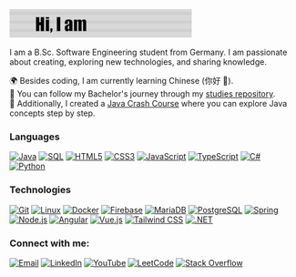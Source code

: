 [![Header](https://github.com/DenizAltunkapan/DenizAltunkapan/blob/main/profile.gif)](https://deniz-dev.com/)

I am a B.Sc. Software Engineering student from Germany.
I am passionate about creating, exploring new technologies, and sharing knowledge. 

🌍 Besides coding, I am currently learning Chinese (你好 👋).  
📖 You can follow my Bachelor's journey through my [studies repository](https://github.com/DenizAltunkapan/studies).  
🎥 Additionally, I created a [Java Crash Course](https://youtube.com/playlist?list=PL8oNiMQ5bAc8L0_yL9kplowJyZNeW5NrW&si=HUTQe23AKUHHLeCK) where you can explore Java concepts step by step.

### Languages

[![Java](https://img.shields.io/badge/Java-%23ED8B00.svg?logo=openjdk&logoColor=white)](https://www.java.com)
[![SQL](https://img.shields.io/badge/SQL-%2300f.svg?logo=MySQL&logoColor=white)](https://www.mysql.com)
[![HTML5](https://img.shields.io/badge/HTML5-%23E34F26.svg?logo=html5&logoColor=white)](https://www.w3.org/html/)
[![CSS3](https://img.shields.io/badge/CSS3-%231572B6.svg?logo=css3&logoColor=white)](https://www.w3.org/Style/CSS/)
[![JavaScript](https://img.shields.io/badge/JavaScript-%23f7df1e.svg?logo=javascript&logoColor=black)](https://developer.mozilla.org/en-US/docs/Web/JavaScript)
[![TypeScript](https://img.shields.io/badge/TypeScript-%232F74C0.svg?logo=typescript&logoColor=white)](https://www.typescriptlang.org)
[![C#](https://img.shields.io/badge/C%23-%23239120.svg?logo=c-sharp&logoColor=white)](https://docs.microsoft.com/en-us/dotnet/csharp/)
[![Python](https://img.shields.io/badge/Python-%233B8EB5.svg?logo=python&logoColor=white)](https://www.python.org)

### Technologies

[![Git](https://img.shields.io/badge/Git-%23F05032.svg?logo=git&logoColor=white)](https://git-scm.com)
[![Linux](https://img.shields.io/badge/Linux-%23FCC624.svg?logo=linux&logoColor=black)](https://www.linux.org)
[![Docker](https://img.shields.io/badge/Docker-%232496ED.svg?logo=docker&logoColor=white)](https://www.docker.com)
[![Firebase](https://img.shields.io/badge/Firebase-%23039BE5.svg?logo=firebase&logoColor=white)](https://firebase.google.com)
[![MariaDB](https://img.shields.io/badge/MariaDB-%2300f.svg?logo=mariadb&logoColor=white)](https://mariadb.org)
[![PostgreSQL](https://img.shields.io/badge/PostgreSQL-%23336791.svg?logo=postgresql&logoColor=white)](https://www.postgresql.org)
[![Spring](https://img.shields.io/badge/Spring-%236DB33F.svg?logo=spring&logoColor=white)](https://spring.io)
[![Node.js](https://img.shields.io/badge/Node.js-%23339933.svg?logo=node.js&logoColor=white)](https://nodejs.org)
[![Angular](https://img.shields.io/badge/Angular-%23DD0031.svg?logo=angular&logoColor=white)](https://angular.io)
[![Vue.js](https://img.shields.io/badge/Vue.js-%2335495e.svg?logo=vue.js&logoColor=white)](https://vuejs.org)
[![Tailwind CSS](https://img.shields.io/badge/Tailwind_CSS-%2338B2AC.svg?logo=tailwind-css&logoColor=white)](https://tailwindcss.com)
[![.NET](https://img.shields.io/badge/.NET-%23239120.svg?logo=dotnet&logoColor=white)](https://dotnet.microsoft.com)

### Connect with me:

[![Email](https://img.shields.io/badge/Email-D14836?style=for-the-badge&logo=gmail&logoColor=white)](mailto:deniz.altunkapan@outlook.com)
[![LinkedIn](https://img.shields.io/badge/LinkedIn-0A66C2?style=for-the-badge&logo=linkedin&logoColor=white)](https://linkedin.com/in/deniz-altunkapan)
[![YouTube](https://img.shields.io/badge/YouTube-FF0000?style=for-the-badge&logo=youtube&logoColor=white)](https://www.youtube.com/@SimplexityEdu)
[![LeetCode](https://img.shields.io/badge/LeetCode-FFA116?style=for-the-badge&logo=leetcode&logoColor=black)](https://www.leetcode.com/denizaltunkapan)
[![Stack Overflow](https://img.shields.io/badge/Stack_Overflow-FE7A16?style=for-the-badge&logo=stackoverflow&logoColor=white)](https://stackoverflow.com/users/28464730)